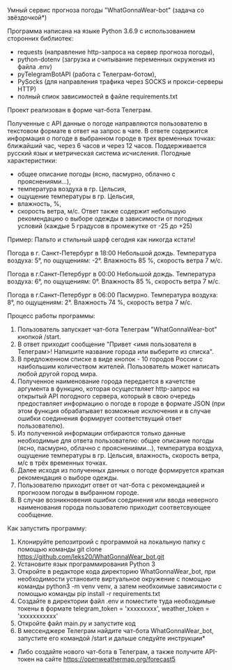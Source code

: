 Умный сервис прогноза погоды "WhatGonnaWear-bot" (задача со звёздочкой*)


Программа написана на языке Python 3.6.9 с использованием сторонних библиотек:
- requests (направление http-запроса на сервер прогноза погоды),
- python-dotenv (загрузка и считывание переменных окружения из файла .env)
- pyTelegramBotAPI (работа с Телеграм-ботом),
- PySocks (для направления трафика через SOCKS и прокси-серверы HTTP)
- полный спиок зависимостей в файле requirements.txt

Проект реализован в форме чат-бота Телеграм.

Полученные с API данные о погоде направляются пользователю в текстовом формате в ответ на запрос в чате.
В ответе содержится информация о погоде в выбранном городе в трех временных точках: ближайший час, через 6 часов и через 12 часов.
Поддерживается русский язык и метрическая система исчисления.
Погодные характеристики:
- общее описание погоды (ясно, пасмурно, облачно с прояснениями...),
- температура воздуха в гр. Цельсия,
- ощущение температуры в гр. Цельсия,
- влажность, %,
- скорость ветра, м/с.
Ответ также содержит небольшую рекомендацию о выборе одежды в зависимости от погодных условий (каждые 5 градусов в промежутке от -25 до +25)


Пример:
Пальто и стильный шарф сегодня как никогда кстати!

Погода в г. Санкт-Петербург в 18:00
Небольшой дождь. Температура воздуха: 5°, по ощущениям: -2°. Влажность 85 %, скорость ветра 7 м/с.

Погода в г.Санкт-Петербург в 00:00
Небольшой дождь. Температура воздуха: 6°, по ощущениям: 0°. Влажность 85 %, скорость ветра 7 м/с.

Погода в г.Санкт-Петербург в 06:00
Пасмурно. Температура воздуха: 8°, по ощущениям: 2°. Влажность 74 %, скорость ветра 7 м/с.


Процесс работы программы:
1) Пользователь запускает чат-бота Телеграм "WhatGonnaWear-bot" кнопкой /start.
2) В ответ приходит сообщение "Привет <имя пользователя в Телеграм>! Напишите название города или выберите из списка".
3) В предложенном списке в виде кнопок - 10 городов России с наибольшим количеством жителей. Пользователь может написать любой другой город мира.
4) Полученное наименование города передается в качетстве аргумента в функцию, которая осуществляет http-запрос на открытый API погодного сервера, который в свою очередь предоставляет информацию о погоде в городе в формате JSON (при этом функция обрабатывает возможные исключения и в случае ошибки соединения формирует соответствущий ответ пользователю).
5) Из полученной информации отбираются только данные необходимые для ответа пользователю: общее описание погоды (ясно, пасмурно, облачно с прояснениями...), температура воздуха, ощущение температуры в гр. Цельсия, влажность, скорость ветра, м/с в трёх временных точках.
6) Далее исходя из полученных данных о погоде формируется краткая рекомендация о выборе одежды.
7) Пользователю приходит ответ от чат-бота с рекомендацией и прогнозом погоды в выбранном городе.
8) В случае возникновения ошибки соединения или ввода неверного наименования города пользователю приходит соответсвующее сообщение.


Как запустить программу:

1) Клонируйте репозитроий с программой на локальную папку с помощью команды git clone https://github.com/leks20/WhatGonnaWear_bot.git
2) Установите язык программирования Python 3
3) Откройте в редакторе кода директорию WhatGonnaWear_bot, при необходимости установите виртуальное окружение с помощью команды python3 -m venv venv, а затем необхоимые зависимости с помощью команды pip install -r requirements.txt
4) Создайте в директории файл .env и поместите туда необходимые токены в формате telegram_token = 'ххххххххх', weather_token = 'ххххххххххх'
5) Откройте файл main.py и запустите код
6) В мессенджере Телеграм найдите чат-бота WhatGonnaWear_bot, запустите его командой /start и дальше следуйте инструкции*

* Либо создайте нового чат-бота в Телеграм, а также получите API-токен на сайте https://openweathermap.org/forecast5
